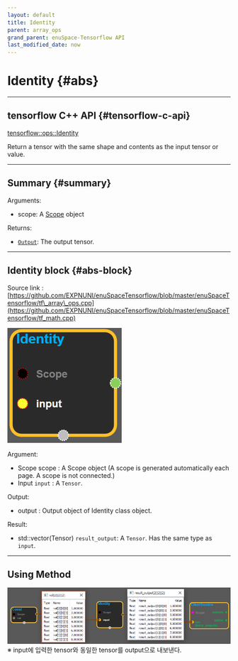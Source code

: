 ```yaml
--- 
layout: default 
title: Identity 
parent: array_ops 
grand_parent: enuSpace-Tensorflow API 
last_modified_date: now 
--- 
```


# Identity {#abs}

---

## tensorflow C++ API {#tensorflow-c-api}

[tensorflow::ops::Identity](https://www.tensorflow.org/api_docs/cc/class/tensorflow/ops/identity.html)

Return a tensor with the same shape and contents as the input tensor or value.

---

## Summary {#summary}

Arguments:

* scope: A [Scope](https://www.tensorflow.org/api_docs/cc/class/tensorflow/scope.html#classtensorflow_1_1_scope) object

Returns:

* [`Output`](https://www.tensorflow.org/api_docs/cc/class/tensorflow/output.html#classtensorflow_1_1_output): The output tensor.

---

## Identity block {#abs-block}

Source link :[https://github.com/EXPNUNI/enuSpaceTensorflow/blob/master/enuSpaceTensorflow/tf\_array\_ops.cpp](https://github.com/EXPNUNI/enuSpaceTensorflow/blob/master/enuSpaceTensorflow/tf_math.cpp)

![](./assets/array_ops/identity1.png)

Argument:

* Scope scope : A Scope object \(A scope is generated automatically each page. A scope is not connected.\)
* Input `input` : A `Tensor`.

Output:

* output : Output object of Identity class object.

Result:

* std::vector\(Tensor\) `result_output`: A `Tensor`. Has the same type as `input`.

---

## Using Method

![](./assets/array_ops/identity2.png)※ input에 입력한 tensor와 동일한 tensor를 output으로 내보낸다.



